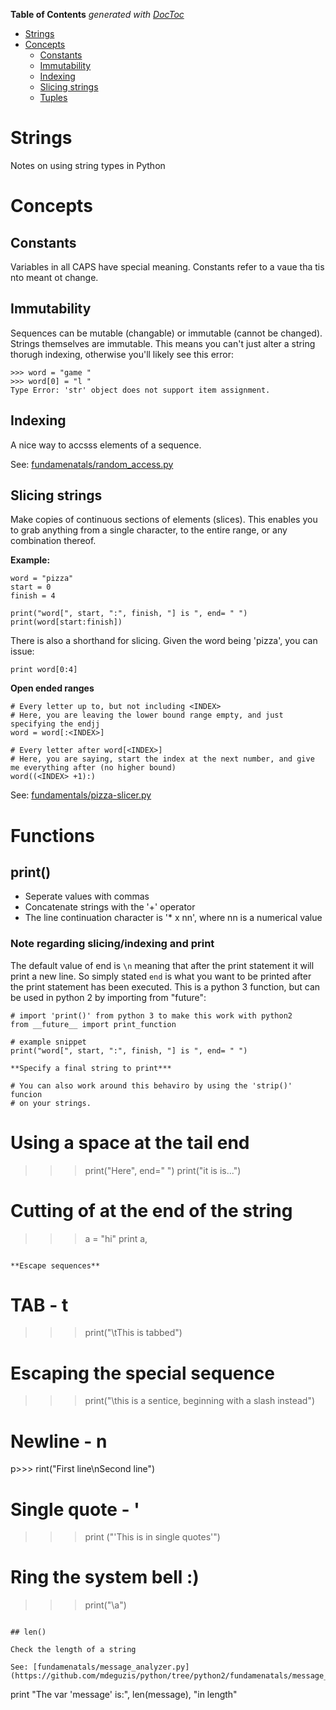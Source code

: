 <!-- START doctoc generated TOC please keep comment here to allow auto update -->
<!-- DON'T EDIT THIS SECTION, INSTEAD RE-RUN doctoc TO UPDATE -->
**Table of Contents**  *generated with [DocToc](https://github.com/thlorenz/doctoc)*

- [Strings](#strings)
- [Concepts](#concepts)
  - [Constants](#constants)
  - [Immutability](#immutability)
  - [Indexing](#indexing)
  - [Slicing strings](#slicing-strings)
  - [Tuples](#tuples)

<!-- END doctoc generated TOC please keep comment here to allow auto update -->

# Strings

Notes on using string types in Python

# Concepts

## Constants

Variables in all CAPS have special meaning. Constants refer to a vaue tha tis nto meant ot change.

## Immutability 

Sequences can be mutable (changable) or immutable (cannot be changed). Strings themselves are immutable. This means you can't just alter a string thorugh indexing, otherwise you'll likely see this error:

```
>>> word = "game "
>>> word[0] = "l "
Type Error: 'str' object does not support item assignment.
```

## Indexing

A nice way to accsss elements of a sequence. 

See: [fundamenatals/random_access.py](https://github.com/mdeguzis/python/tree/python2/fundamenatals/random_access.py)

## Slicing strings

Make copies of continuous sections of elements (slices). This enables you to grab anything from a single character, to the entire range, or any combination thereof.

**Example:**
```
word = "pizza"
start = 0
finish = 4	

print("word[", start, ":", finish, "] is ", end= " ")
print(word[start:finish])
```

There is also a shorthand for slicing. Given the word being 'pizza', you can issue:
```
print word[0:4]
```

**Open ended ranges**

```
# Every letter up to, but not including <INDEX>
# Here, you are leaving the lower bound range empty, and just specifying the endjj
word = word[:<INDEX>]

# Every letter after word[<INDEX>]
# Here, you are saying, start the index at the next number, and give me everything after (no higher bound)
word((<INDEX> +1):)
```

See: [fundamentals/pizza-slicer.py](https://github.com/mdeguzis/python/blob/python2/fundamentals/pizza-slicer.py)

# Functions

## print()

* Seperate values with commas
* Concatenate strings with the '+' operator
* The line continuation character is '* x nn', where nn is a numerical value

### Note regarding slicing/indexing and print

The default value of end is `\n` meaning that after the print statement it will print a new line. So simply stated `end` is what you want to be printed after the print statement has been executed. This is a python 3 function, but can be used in python 2 by importing from "future":

```
# import 'print()' from python 3 to make this work with python2
from __future__ import print_function

# example snippet
print("word[", start, ":", finish, "] is ", end= " ")

**Specify a final string to print***

# You can also work around this behaviro by using the 'strip()' funcion 
# on your strings.
```
# Using a space at the tail end
>>> print("Here", end=" ")
>>> print("it is is...")

# Cutting of at the end of the string
>>> a = "hi"
>>> print a,
```

**Escape sequences**

```
# TAB - t
>>> print("\tThis is tabbed")

# Escaping the special sequence
>>> print("\\this is a sentice, beginning with a slash instead")

# Newline - n
p>>> rint("First line\nSecond line")

# Single quote - \'
>>> print ("\'This is in single quotes\'")

# Ring the system bell :)
>>> print("\a")

```

## len()

Check the length of a string

See: [fundamenatals/message_analyzer.py](https://github.com/mdeguzis/python/tree/python2/fundamenatals/message_analyzer.py)

```
print "The var 'message' is:", len(message), "in length"

```

